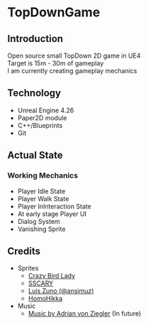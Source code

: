 
# TopDownGame
## Introduction
Open source small TopDown 2D game in UE4  
Target is 15m - 30m of gameplay  
I am currently creating gameplay mechanics  

## Technology
+ Unreal Engine 4.26
+ Paper2D module
+ C++/Blueprints
+ Git

## Actual State
### Working Mechanics
+ Player Idle State
+ Player Walk State
+ Player InInteraction State
+ At early stage Player UI
+ Dialog System
+ Vanishing Sprite

## Credits
+ Sprites
  + [Crazy Bird Lady](https://crazybirdladygames.itch.io/)
  + [SSCARY](https://www.gamedevmarket.net/member/justtodraw/)
  + [Luis Zuno (@ansimuz)](http://ansimuz.com/site/)
  + [HomoHikka](https://opengameart.org/users/homohikka)
+ Music
  + [Music by Adrian von Ziegler](https://www.youtube.com/channel/UCSeJA6az0GrNM4_-pl3HQSQ) (In future)